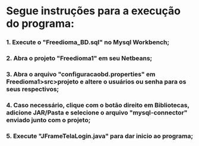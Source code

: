# Segue instruções para a execução do programa:

### 1. Execute o "Freedioma_BD.sql" no Mysql Workbench;
### 2. Abra o projeto "Freedioma1" em seu Netbeans;
### 3. Abra o arquivo "configuracaobd.properties" em Freedioma1>src>projeto e altere o usuários ou senha para os seus respectivos;
### 4. Caso necessário, clique com o botão direito em Bibliotecas, adicione JAR/Pasta e selecione o arquivo "mysql-connector" enviado junto com o projeto;
### 5. Execute "JFrameTelaLogin.java" para dar inicio ao programa;
